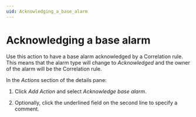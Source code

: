 ```yaml
---
uid: Acknowledging_a_base_alarm
---
```


# Acknowledging a base alarm

Use this action to have a base alarm acknowledged by a Correlation rule. This means that the alarm type will change to *Acknowledged* and the owner of the alarm will be the Correlation rule.

In the *Actions* section of the details pane:

1. Click *Add Action* and select *Acknowledge base alarm*.

2. Optionally, click the underlined field on the second line to specify a comment.
